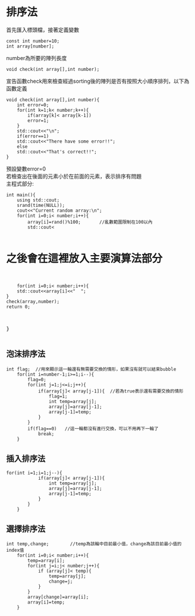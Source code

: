 排序法
===============
首先匯入標頭檔，接著定義變數
<pre><code>const int number=10; 
int array[number];</pre></code>  
number為所要的陣列長度 
<pre><code>void check(int array[],int number);</pre></code>  
宣告函數check用來檢查經過sorting後的陣列是否有按照大小順序排列，以下為函數定義

<pre><code>void check(int array[],int number){
	int error=0;
	for(int k=1;k< number;k++){
		if(array[k]< array[k-1])
		error=1;
	}
	std::cout<<"\n";
	if(error==1)
	std::cout<<"There have some error!!";
	else
	std::cout<<"That's correct!!";
}</pre></code>

預設變數error=0<br/>
若檢查出在後面的元素小於在前面的元素，表示排序有問題<br/>
主程式部分:
<pre><code>int main(){
	using std::cout;
	srand(time(NULL));
	cout<<"Current random array:\n";
	for(int i=0;i< number;i++){
        array[i]=rand()%100;       //亂數範圍限制在100以內 
        std::cout<<array[i]<<"  ";
	}
	cout<<"\n";
	cout<<"經過轉換後結果\n";</pre></code>
	
之後會在這裡放入主要演算法部分
==============================
        for(int i=0;i< number;i++){
        std::cout<<array[i]<<"  ";
	}
	check(array,number);
	return 0;
}</pre></code>

泡沫排序法
---------------
<pre><code>int flag;  //用來顯示這一輪還有無需要交換的情形，如果沒有就可以結束bubble 
	for(int i=number-1;i>=1;i--){
		flag=0;     
		for(int j=1;j<=i;j++){
			if(array[j]< array[j-1]){  //若為true表示還有需要交換的情形
			    flag=1; 
				int temp=array[j];
				array[j]=array[j-1];
				array[j-1]=temp;
			}
		}
		if(flag==0)   //這一輪都沒有進行交換，可以不用再下一輪了 
		    break;
	}</pre></code>
  
  插入排序法
  -------------
  <pre><code>for(int i=1;i<number;i++){
		for(int j=i;j>=1;j--){
			if(array[j]< array[j-1]){
				int temp=array[j];
				array[j]=array[j-1];
				array[j-1]=temp;
			}
		}
	} </pre></code>
  
  選擇排序法
---------------
  <pre><code>int temp,change;        //temp為該輪中目前最小值，change為該目前最小值的index值 
	for(int i=0;i< number;i++){
		temp=array[i];
		for(int j=i;j< number;j++){		
			if (array[j]< temp){
				temp=array[j];
				change=j;
			}
		}
		array[change]=array[i];
		array[i]=temp;	
	}</pre></code>


